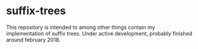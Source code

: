 # suffix-trees

This repository is intended to among other things contain my implementation of suffix trees. Under active development, probably finished around february 2018.
